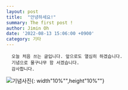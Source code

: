 ```yaml
---
layout: post
title:  "안녕하세요!"
summary: The first post !
author: Jimin Oh
date: '2022-08-13 15:06:00 +0900'
category: 기타
---
```

      오늘 처음 쓰는 글입니다. 앞으로도 열심히 하겠습니다.
      기념으로 물구나무 함 서겠습니다.
      감사합니다.

![기념사진](https://user-images.githubusercontent.com/108680244/184476114-191c529a-5b7d-4dd0-98f1-eb422ef0029f.jpg){: width"10%"",height"10%""}
